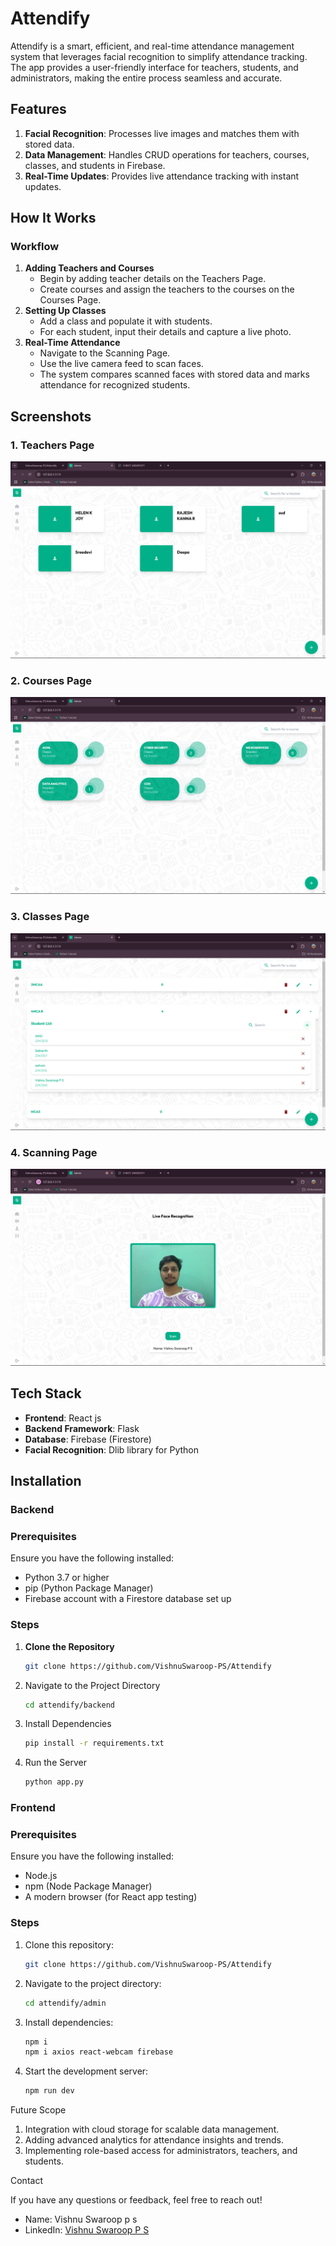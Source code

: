 # Attendify   

Attendify is a smart, efficient, and real-time attendance management system that leverages facial recognition to simplify attendance tracking. The app provides a user-friendly interface for teachers, students, and administrators, making the entire process seamless and accurate.  
 
## Features  

1. **Facial Recognition**: Processes live images and matches them with stored data.  
2. **Data Management**: Handles CRUD operations for teachers, courses, classes, and students in Firebase.  
3. **Real-Time Updates**: Provides live attendance tracking with instant updates.  
  

## How It Works  

### Workflow  
1. **Adding Teachers and Courses**  
   - Begin by adding teacher details on the Teachers Page.  
   - Create courses and assign the teachers to the courses on the Courses Page.  
2. **Setting Up Classes**  
   - Add a class and populate it with students.  
   - For each student, input their details and capture a live photo.  
3. **Real-Time Attendance**  
   - Navigate to the Scanning Page.  
   - Use the live camera feed to scan faces.  
   - The system compares scanned faces with stored data and marks attendance for recognized students.  


## Screenshots  

### 1. Teachers Page  
![Teachers](./screenshots/Teachers.png)

### 2. Courses Page  
![Courses](./screenshots/courses.png)

### 3. Classes Page  
![Classes](./screenshots/classes_page.png)

### 4. Scanning Page  
![Scanning](./screenshots/scan.png)

## Tech Stack  

- **Frontend**: React js  
- **Backend Framework**: Flask  
- **Database**: Firebase (Firestore) 
- **Facial Recognition**: Dlib library for Python  

## Installation  

### Backend  
### Prerequisites  

Ensure you have the following installed:  
- Python 3.7 or higher  
- pip (Python Package Manager)  
- Firebase account with a Firestore database set up  

### Steps  

1. **Clone the Repository**  
   ```bash  
   git clone https://github.com/VishnuSwaroop-PS/Attendify  

2.	Navigate to the Project Directory
    ```bash
    cd attendify/backend
    ```

3.	Install Dependencies
    ```bash
    pip install -r requirements.txt  
    ```
5.	Run the Server
    ```bash
    python app.py  
    ```
### Frontend  
### Prerequisites  
Ensure you have the following installed:  
- Node.js  
- npm (Node Package Manager)  
- A modern browser (for React app testing)  

### Steps  
1. Clone this repository:  
   ```bash  
   git clone https://github.com/VishnuSwaroop-PS/Attendify  
    ```
2.	Navigate to the project directory:
    ```bash
    cd attendify/admin  
    ```

3.	Install dependencies:
    ```bash
    npm i
    npm i axios react-webcam firebase
    ```
4.	Start the development server:
    ```bash
    npm run dev
    ```

Future Scope

1.	Integration with cloud storage for scalable data management.
2.	Adding advanced analytics for attendance insights and trends.
3.	Implementing role-based access for administrators, teachers, and students.

Contact

If you have any questions or feedback, feel free to reach out!

-	Name: Vishnu Swaroop p s
-	LinkedIn: [Vishnu Swaroop P S](https://www.linkedin.com/in/vishnu-swaroop-p-s/)









